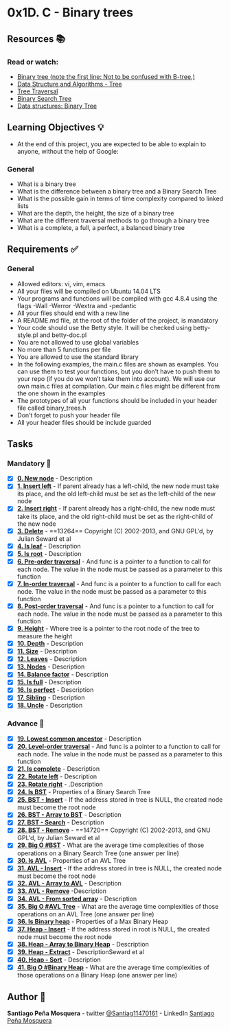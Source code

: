 # 0x1D. C - Binary trees
## Resources :books:
### Read or watch:

* [Binary tree (note the first line: Not to be confused with B-tree.)]()
* [Data Structure and Algorithms - Tree]()
* [Tree Traversal]()
* [Binary Search Tree]()
* [Data structures: Binary Tree]()
## Learning Objectives :bulb:
* At the end of this project, you are expected to be able to explain to anyone, without the help of Google:

### General
* What is a binary tree
* What is the difference between a binary tree and a Binary Search Tree
* What is the possible gain in terms of time complexity compared to linked lists
* What are the depth, the height, the size of a binary tree
* What are the different traversal methods to go through a binary tree
* What is a complete, a full, a perfect, a balanced binary tree
## Requirements :white_check_mark:
### General
* Allowed editors: vi, vim, emacs
* All your files will be compiled on Ubuntu 14.04 LTS
* Your programs and functions will be compiled with gcc 4.8.4 using the flags -Wall -Werror -Wextra and -pedantic
* All your files should end with a new line
* A README.md file, at the root of the folder of the project, is mandatory
* Your code should use the Betty style. It will be checked using betty-style.pl and betty-doc.pl
* You are not allowed to use global variables
* No more than 5 functions per file
* You are allowed to use the standard library
* In the following examples, the main.c files are shown as examples. You can use them to test your functions, but you don’t have to push them to your repo (if you do we won’t take them into account). We will use our own main.c files at compilation. Our main.c files might be different from the one shown in the examples
* The prototypes of all your functions should be included in your header file called binary_trees.h
* Don’t forget to push your header file
* All your header files should be include guarded

## Tasks
### Mandatory :page_with_curl:
- [x] **[0. New node](./0-binary_tree_node.c)** - Description
- [x] **[1. Insert left](./1-binary_tree_insert_left.c)** - If parent already has a left-child, the new node must take its place, and the old left-child must be set as the left-child of the new node
- [x] **[2. Insert right](./2-binary_tree_insert_right.c)** - If parent already has a right-child, the new node must take its place, and the old right-child must be set as the right-child of the new node
- [x] **[3. Delete](./3-binary_tree_delete.c)** - ==13264== Copyright (C) 2002-2013, and GNU GPL'd, by Julian Seward et al
- [x] **[4. Is leaf](./4-binary_tree_is_leaf.c)** - Description
- [x] **[5. Is root](./5-binary_tree_is_root.c)** - Description
- [x] **[6. Pre-order traversal](./6-binary_tree_preorder.c)** - And func is a pointer to a function to call for each node. The value in the node must be passed as a parameter to this function
- [x] **[7. In-order traversal](./7-binary_tree_inorder.c)** - And func is a pointer to a function to call for each node. The value in the node must be passed as a parameter to this function
- [x] **[8. Post-order traversal](./8-binary_tree_postorder.c)** - And func is a pointer to a function to call for each node. The value in the node must be passed as a parameter to this function
- [x] **[9. Height](./9-binary_tree_height.c)** - Where tree is a pointer to the root node of the tree to measure the height
- [x] **[10. Depth](./10-binary_tree_depth.c)** - Description
- [x] **[11. Size](./11-binary_tree_size.c)** - Description
- [x] **[12. Leaves](./12-binary_tree_leaves.c)** - Description
- [x] **[13. Nodes](./13-binary_tree_nodes.c)** - Description
- [x] **[14. Balance factor](./14-binary_tree_balance.c)** - Description
- [x] **[15. Is full](./15-binary_tree_is_full.c)** - Description
- [x] **[16. Is perfect](./16-binary_tree_is_perfect.c)** - Description
- [x] **[17. Sibling](./17-binary_tree_sibling.c)** - Description
- [x] **[18. Uncle](./18-binary_tree_uncle.c)** - Description
### Advance :muscle:
- [x] **[19. Lowest common ancestor](./100-binary_trees_ancestor.c)** - Description
- [x] **[20. Level-order traversal](./101-binary_tree_levelorder.c)** - And func is a pointer to a function to call for each node. The value in the node must be passed as a parameter to this function
- [x] **[21. Is complete](./102-binary_tree_is_complete.c)** - Description
- [x] **[22. Rotate left](./103-binary_tree_rotate_left.c)** - Description
- [x] **[23. Rotate right](./104-binary_tree_rotate_right.c)** - .Description
- [x] **[24. Is BST](./110-binary_tree_is_bst.c)** - Properties of a Binary Search Tree
- [x] **[25. BST - Insert](./111-bst_insert.c)** - If the address stored in tree is NULL, the created node must become the root node
- [x] **[26. BST - Array to BST](./112-array_to_bst.c)** - Description
- [x] **[27. BST - Search](./113-bst_search.c)** - Description
- [x] **[28. BST - Remove](./114-bst_remove.c)** - ==14720== Copyright (C) 2002-2013, and GNU GPL'd, by Julian Seward et al
- [x] **[29. Big O #BST](./115-O)** - What are the average time complexities of those operations on a Binary Search Tree (one answer per line)
- [x] **[30. Is AVL](./120-binary_tree_is_avl.c)** - Properties of an AVL Tree
- [x] **[31. AVL - Insert](./121-avl_insert.c)** - If the address stored in tree is NULL, the created node must become the root node
- [x] **[32. AVL - Array to AVL](./122-array_to_avl.c)** - Description
- [x] **[33. AVL - Remove](./123-avl_remove.c)** -Description
- [x] **[34. AVL - From sorted array](./124-sorted_array_to_avl.c)** - Description
- [x] **[35. Big O #AVL Tree](./125-O)** - What are the average time complexities of those operations on an AVL Tree (one answer per line)
- [x] **[36. Is Binary heap](./130-binary_tree_is_heap.c)** - Properties of a Max Binary Heap
- [x] **[37. Heap - Insert](./131-heap_insert.c)** - If the address stored in root is NULL, the created node must become the root node
- [x] **[38. Heap - Array to Binary Heap](./132-array_to_heap.c)** - Description
- [x] **[39. Heap - Extract](./133-heap_extract.c)** - DescriptionSeward et al
- [x] **[40. Heap - Sort](./134-heap_to_sorted_array.c)** - Description
- [x] **[41. Big O #Binary Heap](./135-O)** - What are the average time complexities of those operations on a Binary Heap (one answer per line)
## Author :pencil:
**Santiago Peña Mosquera** - twitter [@Santiag11470161](https://twitter.com/Santiag11470161) - LinkedIn [Santiago Peña Mosquera](https://www.linkedin.com/in/santiago-pe%C3%B1a-mosquera-abaa20196/)
